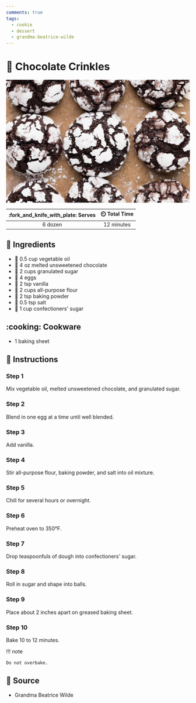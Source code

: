 ```yaml
---
comments: true
tags:
  - cookie
  - dessert
  - grandma-beatrice-wilde
---
```

# :cookie: Chocolate Crinkles

![Chocolate Crinkles](../assets/images/chocolate-crinkles.jpg)

| :fork_and_knife_with_plate: Serves | :timer_clock: Total Time |
|:----------------------------------:|:-----------------------: |
| 6 dozen | 12 minutes |

## :salt: Ingredients

- :carrot: 0.5 cup vegetable oil
- :chocolate_bar: 4 oz melted unsweetened chocolate
- :candy: 2 cups granulated sugar
- :egg: 4 eggs
- :icecream: 2 tsp vanilla
- :ear_of_rice: 2 cups all-purpose flour
- :dash: 2 tsp baking powder
- :salt: 0.5 tsp salt
- :candy: 1 cup confectioners' sugar

## :cooking: Cookware

- 1 baking sheet

## :pencil: Instructions

### Step 1

Mix vegetable oil, melted unsweetened chocolate, and granulated sugar.

### Step 2

Blend in one egg at a time until well blended.

### Step 3

Add vanilla.

### Step 4

Stir all-purpose flour, baking powder, and salt into oil mixture.

### Step 5

Chill for several hours or overnight.

### Step 6

Preheat oven to 350°F.

### Step 7

Drop teaspoonfuls of dough into confectioners' sugar.

### Step 8

Roll in sugar and shape into balls.

### Step 9

Place about 2 inches apart on greased baking sheet.

### Step 10

Bake 10 to 12 minutes.

!!! note

    Do not overbake.

## :link: Source

- Grandma Beatrice Wilde
